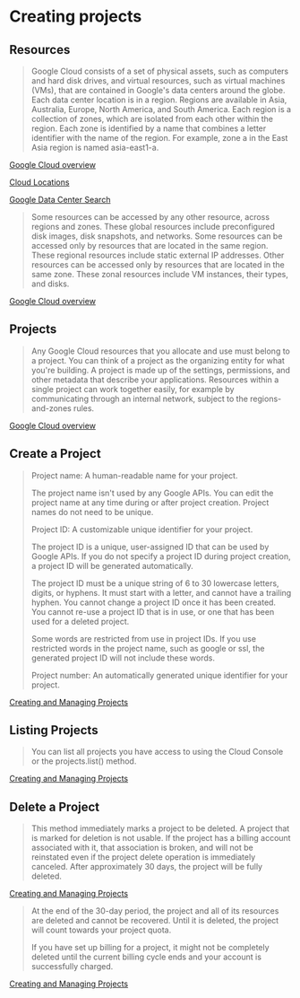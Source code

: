 # Creating projects

## Resources

> Google Cloud consists of a set of physical assets, such as computers and hard disk drives, and virtual resources, such as virtual machines (VMs), that are contained in Google's data centers around the globe. Each data center location is in a region. Regions are available in Asia, Australia, Europe, North America, and South America. Each region is a collection of zones, which are isolated from each other within the region. Each zone is identified by a name that combines a letter identifier with the name of the region. For example, zone a in the East Asia region is named asia-east1-a.

[Google Cloud overview](https://cloud.google.com/docs/overview)

[Cloud Locations](https://cloud.google.com/about/locations)

[Google Data Center Search](https://www.google.com/search?q=google+data+center&tbm=isch&ved=2ahUKEwiexf7EgsLvAhVhIn0KHVSRBq0Q2-cCegQIABAA&oq=google+data+center&gs_lcp=CgNpbWcQA1AAWABgopgcaABwAHgAgAEAiAEAkgEAmAEAqgELZ3dzLXdpei1pbWc&sclient=img&ei=BZFXYN6uNOHE9APUoproCg&bih=868&biw=1680)

> Some resources can be accessed by any other resource, across regions and zones. These global resources include preconfigured disk images, disk snapshots, and networks. Some resources can be accessed only by resources that are located in the same region. These regional resources include static external IP addresses. Other resources can be accessed only by resources that are located in the same zone. These zonal resources include VM instances, their types, and disks.

[Google Cloud overview](https://cloud.google.com/docs/overview)

## Projects

> Any Google Cloud resources that you allocate and use must belong to a project. You can think of a project as the organizing entity for what you're building. A project is made up of the settings, permissions, and other metadata that describe your applications. Resources within a single project can work together easily, for example by communicating through an internal network, subject to the regions-and-zones rules.

[Google Cloud overview](https://cloud.google.com/docs/overview)

## Create a Project

> Project name: A human-readable name for your project.
> 
> The project name isn't used by any Google APIs. You can edit the project name at any time during or after project creation. Project names do not need to be unique.
> 
> Project ID: A customizable unique identifier for your project.
> 
> The project ID is a unique, user-assigned ID that can be used by Google APIs. If you do not specify a project ID during project creation, a project ID will be generated automatically.
> 
> The project ID must be a unique string of 6 to 30 lowercase letters, digits, or hyphens. It must start with a letter, and cannot have a trailing hyphen. You cannot change a project ID once it has been created. You cannot re-use a project ID that is in use, or one that has been used for a deleted project.
> 
> Some words are restricted from use in project IDs. If you use restricted words in the project name, such as google or ssl, the generated project ID will not include these words.
> 
> Project number: An automatically generated unique identifier for your project.

[Creating and Managing Projects](https://cloud.google.com/resource-manager/docs/creating-managing-projects)

## Listing Projects

> You can list all projects you have access to using the Cloud Console or the projects.list() method.

[Creating and Managing Projects](https://cloud.google.com/resource-manager/docs/creating-managing-projects)

## Delete a Project

> This method immediately marks a project to be deleted. A project that is marked for deletion is not usable. If the project has a billing account associated with it, that association is broken, and will not be reinstated even if the project delete operation is immediately canceled. After approximately 30 days, the project will be fully deleted.

[Creating and Managing Projects](https://cloud.google.com/resource-manager/docs/creating-managing-projects)

> At the end of the 30-day period, the project and all of its resources are deleted and cannot be recovered. Until it is deleted, the project will count towards your project quota.
> 
> If you have set up billing for a project, it might not be completely deleted until the current billing cycle ends and your account is successfully charged.

[Creating and Managing Projects](https://cloud.google.com/resource-manager/docs/creating-managing-projects)
